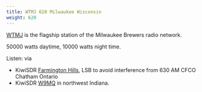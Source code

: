 ```yaml
---
title: WTMJ 620 Milwaukee Wisconsin
weight: 620
---
```

[WTMJ] is the flagship station of the Milwaukee Brewers radio network.

50000 watts daytime, 10000 watts night time.

Listen: via
* KiwiSDR [Farmington Hills], LSB to avoid interference from 630 AM CFCO Chatham Ontario
* KiwiSDR [W9MQ](http://sdr.k9mq.com:8073/?f=620.00amz10) in northwest Indiana.

[WTMJ]:http://www.wtmj.com/
[Farmington Hills]:http://misdr.duckdns.org/?f=620.00lsbz10
